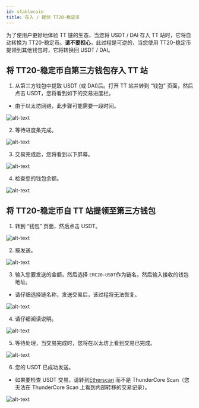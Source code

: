 ```yaml
---
id: stablecoin
title: 存入 / 提领 TT20-稳定币
---
```

为了使用户更好地体验 TT 链的生态，当您将 USDT / DAI 存入 TT 站时，它将自动转换为 TT20-稳定币。**请不要担心**，此过程是可逆的，当您使用 TT20-稳定币提领到其他钱包时，它将转换回 USDT / DAI。 

## 将 TT20-稳定币自第三方钱包存入 TT 站 

1. 从第三方钱包中提取 USDT (或 DAI)后。打开 TT 站并转到 “钱包” 页面，然后点击 USDT，您将看到如下的交易进度栏。

* 由于以太坊网络，此步骤可能需要一段时间。

![alt-text](assets/img/deposit_stablecoin_cn/deposit_cn.PNG)

2. 等待进度条完成。

![alt-text](assets/img/deposit_stablecoin_cn/processing_cn.PNG)

3. 交易完成后，您将看到以下屏幕。

![alt-text](assets/img/deposit_stablecoin_cn/complete_cn.PNG)

4. 检查您的钱包余额。

![alt-text](assets/img/deposit_stablecoin_cn/check_balance_cn.PNG)

## 将 TT20-稳定币自 TT 站提领至第三方钱包 

1. 转到 “钱包” 页面，然后点击 USDT。

![alt-text](assets/img/withdraw_stablecoin_cn/1.PNG)

2. 按发送。

![alt-text](assets/img/withdraw_stablecoin_cn/2.PNG)

3. 输入您要发送的金额，然后选择 `ERC20-USDT`作为链名，然后输入接收的钱包地址。

* 请仔细选择链名称，发送交易后，该过程将无法恢复。

![alt-text](assets/img/withdraw_stablecoin_cn/3.PNG)

4. 请仔细阅读说明。

![alt-text](assets/img/withdraw_stablecoin_cn/4.PNG)

5. 等待处理，当交易完成时，您将在以太坊上看到交易已完成。

![alt-text](assets/img/withdraw_stablecoin_cn/5.PNG)

6. 您的 USDT 已成功发送。

* 如果要检查 USDT 交易，请转到[Etherscan](https://etherscan.io/) 而不是 ThunderCore Scan（您无法在 ThunderCore Scan 上看到内部转移的交易记录）。

![alt-text](assets/img/withdraw_stablecoin_cn/6.PNG)
